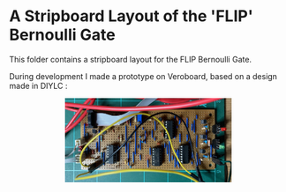 # A Stripboard Layout of the 'FLIP' Bernoulli Gate

This folder contains a stripboard layout for the FLIP Bernoulli Gate.

During development I made a prototype on Veroboard, based on a design made in DIYLC :

<p align='center'>
<img width=60%, src="https://github.com/m0xpd/Flip/blob/main/Stripboard/Graphics/Vero%20Prototype.jpg">
  
</p>
